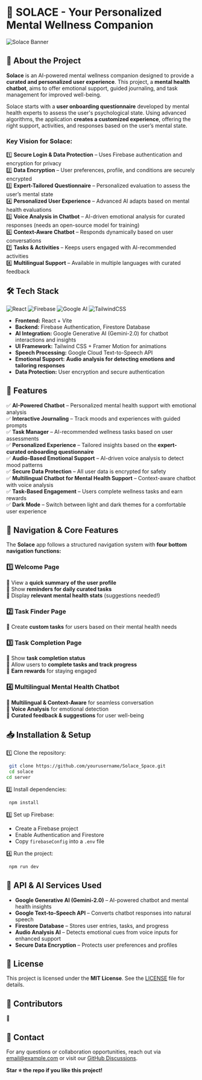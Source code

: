 # 🌟 SOLACE - Your Personalized Mental Wellness Companion

![Solace Banner](https://via.placeholder.com/1200x400.png?text=Solace+%7C+Your+Personal+Wellness+Companion)

## 📌 About the Project
**Solace** is an AI-powered mental wellness companion designed to provide a **curated and personalized user experience**. This project, a **mental health chatbot**, aims to offer emotional support, guided journaling, and task management for improved well-being. 

Solace starts with a **user onboarding questionnaire** developed by mental health experts to assess the user's psychological state. Using advanced algorithms, the application **creates a customized experience**, offering the right support, activities, and responses based on the user’s mental state.

### **Key Vision for Solace:**
1️⃣ **Secure Login & Data Protection** – Uses Firebase authentication and encryption for privacy  
2️⃣ **Data Encryption** – User preferences, profile, and conditions are securely encrypted  
3️⃣ **Expert-Tailored Questionnaire** – Personalized evaluation to assess the user’s mental state  
4️⃣ **Personalized User Experience** – Advanced AI adapts based on mental health evaluations  
5️⃣ **Voice Analysis in Chatbot** – AI-driven emotional analysis for curated responses (needs an open-source model for training)  
6️⃣ **Context-Aware Chatbot** – Responds dynamically based on user conversations  
7️⃣ **Tasks & Activities** – Keeps users engaged with AI-recommended activities  
8️⃣ **Multilingual Support** – Available in multiple languages with curated feedback  

## 🛠️ Tech Stack
![React](https://img.shields.io/badge/Frontend-React-blue.svg) ![Firebase](https://img.shields.io/badge/Backend-Firebase-orange.svg) ![Google AI](https://img.shields.io/badge/AI-Generative%20AI-red.svg) ![TailwindCSS](https://img.shields.io/badge/UI-TailwindCSS-green.svg)

- **Frontend:** React + Vite
- **Backend:** Firebase Authentication, Firestore Database
- **AI Integration:** Google Generative AI (Gemini-2.0) for chatbot interactions and insights
- **UI Framework:** Tailwind CSS + Framer Motion for animations
- **Speech Processing:** Google Cloud Text-to-Speech API
- **Emotional Support:** **Audio analysis for detecting emotions and tailoring responses**
- **Data Protection:** User encryption and secure authentication

## 🚀 Features
✅ **AI-Powered Chatbot** – Personalized mental health support with emotional analysis  
✅ **Interactive Journaling** – Track moods and experiences with guided prompts  
✅ **Task Manager** – AI-recommended wellness tasks based on user assessments  
✅ **Personalized Experience** – Tailored insights based on the **expert-curated onboarding questionnaire**  
✅ **Audio-Based Emotional Support** – AI-driven voice analysis to detect mood patterns  
✅ **Secure Data Protection** – All user data is encrypted for safety  
✅ **Multilingual Chatbot for Mental Health Support** – Context-aware chatbot with voice analysis  
✅ **Task-Based Engagement** – Users complete wellness tasks and earn rewards  
✅ **Dark Mode** – Switch between light and dark themes for a comfortable user experience  

## 📑 Navigation & Core Features
The **Solace** app follows a structured navigation system with **four bottom navigation functions:**

### **1️⃣ Welcome Page**  
📌 View a **quick summary of the user profile**  
📌 Show **reminders for daily curated tasks**  
📌 Display **relevant mental health stats** (suggestions needed!)  

### **2️⃣ Task Finder Page**  
📌 Create **custom tasks** for users based on their mental health needs  

### **3️⃣ Task Completion Page**  
📌 Show **task completion status**  
📌 Allow users to **complete tasks and track progress**  
📌 **Earn rewards** for staying engaged  

### **4️⃣ Multilingual Mental Health Chatbot**  
📌 **Multilingual & Context-Aware** for seamless conversation  
📌 **Voice Analysis** for emotional detection  
📌 **Curated feedback & suggestions** for user well-being  

## 📥 Installation & Setup
1️⃣ Clone the repository:
```sh
 git clone https://github.com/yourusername/Solace_Space.git
 cd solace
cd server
```

2️⃣ Install dependencies:
```sh
 npm install
```

3️⃣ Set up Firebase:
- Create a Firebase project
- Enable Authentication and Firestore
- Copy `firebaseConfig` into a `.env` file

4️⃣ Run the project:
```sh
 npm run dev
```

## 📜 API & AI Services Used
- **Google Generative AI (Gemini-2.0)** – AI-powered chatbot and mental health insights
- **Google Text-to-Speech API** – Converts chatbot responses into natural speech
- **Firestore Database** – Stores user entries, tasks, and progress
- **Audio Analysis AI** – Detects emotional cues from voice inputs for enhanced support
- **Secure Data Encryption** – Protects user preferences and profiles


## 📝 License
This project is licensed under the **MIT License**. See the [LICENSE](LICENSE) file for details.

## 👥 Contributors
🙌 

## 📩 Contact
For any questions or collaboration opportunities, reach out via [email@example.com](mailto:email@example.com) or visit our [GitHub Discussions](https://github.com/yourusername/solace/discussions).

**Star ⭐ the repo if you like this project!**


